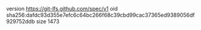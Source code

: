 version https://git-lfs.github.com/spec/v1
oid sha256:dafdc93d355e7efc6c64bc266f68c39cbd99cac37365ed9389056df929752ddb
size 1473
